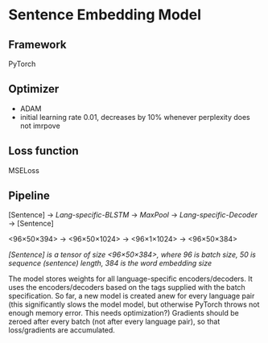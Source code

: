 # Sentence Embedding Model

## Framework 

PyTorch

## Optimizer 

 - ADAM
 - initial learning rate 0.01, decreases by 10% whenever perplexity does not imrpove

## Loss function 

MSELoss

## Pipeline

[Sentence]  -> *Lang-specific-BLSTM* -> *MaxPool* -> *Lang-specific-Decoder* -> [Sentence]

<96×50×394> -> <96×50×1024> -> <96×1×1024> -> <96×50×384>

*[Sentence] is a tensor of size <96×50×384>, where 96 is batch size, 50 is sequence (sentence) length, 384 is the word embedding size*

The model stores weights for all language-specific encoders/decoders. It uses the encoders/decoders based on the tags supplied with the batch specification.
So far, a new model is created anew for every language pair (this significantly slows the model model, but otherwise PyTorch throws not enough memory error. This needs optimization?) Gradients should be zeroed after every batch (not after every language pair), so that loss/gradients are accumulated.
